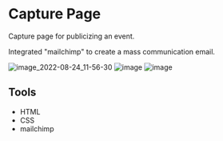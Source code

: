 # Capture Page

Capture page for publicizing an event.

Integrated "mailchimp" to create a mass communication email.


![image_2022-08-24_11-56-30](https://user-images.githubusercontent.com/84747204/186383096-1bf2b6c0-aa43-415c-8f0c-27b8a17a6d23.png)
![image](https://user-images.githubusercontent.com/84747204/186384033-241cf401-ae5f-4171-a9fa-d910a8f9b0cd.png)
![image](https://user-images.githubusercontent.com/84747204/186387348-3c247c46-5200-4a36-b633-7aa4d439cfd1.png)

## Tools
* HTML
* CSS
* mailchimp
